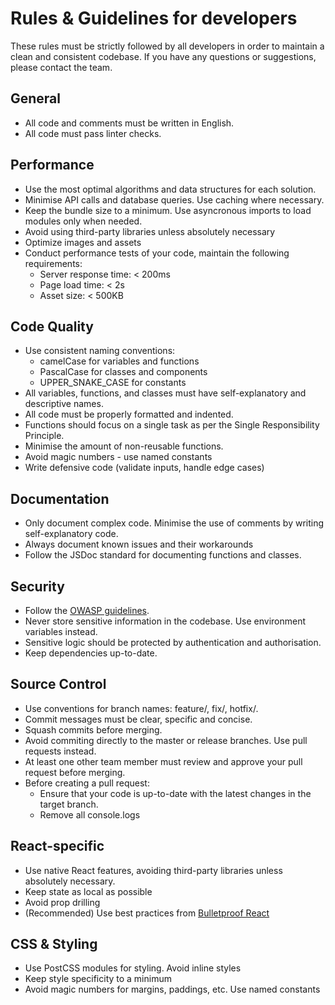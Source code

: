# Rules & Guidelines for developers
These rules must be strictly followed by all developers in order to maintain a clean and consistent codebase.
If you have any questions or suggestions, please contact the team.

## General
- All code and comments must be written in English.
- All code must pass linter checks.

## Performance
- Use the most optimal algorithms and data structures for each solution.
- Minimise API calls and database queries. Use caching where necessary.
- Keep the bundle size to a minimum. Use asyncronous imports to load modules only when needed.
- Avoid using third-party libraries unless absolutely necessary
- Optimize images and assets
- Conduct performance tests of your code, maintain the following requirements:
    - Server response time: < 200ms
    - Page load time: < 2s
    - Asset size: < 500KB

## Code Quality
- Use consistent naming conventions:
  - camelCase for variables and functions
  - PascalCase for classes and components
  - UPPER_SNAKE_CASE for constants
- All variables, functions, and classes must have self-explanatory and descriptive names.
- All code must be properly formatted and indented.
- Functions should focus on a single task as per the Single Responsibility Principle.
- Minimise the amount of non-reusable functions.
- Avoid magic numbers - use named constants
- Write defensive code (validate inputs, handle edge cases)

## Documentation
- Only document complex code. Minimise the use of comments by writing self-explanatory code.
- Always document known issues and their workarounds
- Follow the JSDoc standard for documenting functions and classes.

## Security
- Follow the [OWASP guidelines](https://owasp.org/www-project-secure-coding-practices-quick-reference-guide/stable-en/02-checklist).
- Never store sensitive information in the codebase. Use environment variables instead.
- Sensitive logic should be protected by authentication and authorisation.
- Keep dependencies up-to-date.

## Source Control
- Use conventions for branch names: feature/, fix/, hotfix/.
- Commit messages must be clear, specific and concise.
- Squash commits before merging.
- Avoid commiting directly to the master or release branches. Use pull requests instead.
- At least one other team member must review and approve your pull request before merging.
- Before creating a pull request:
    - Ensure that your code is up-to-date with the latest changes in the target branch.
    - Remove all console.logs

## React-specific
- Use native React features, avoiding third-party libraries unless absolutely necessary.
- Keep state as local as possible
- Avoid prop drilling
- (Recommended) Use best practices from [Bulletproof React](https://github.com/alan2207/bulletproof-react/blob/master/README.md)

## CSS & Styling
- Use PostCSS modules for styling. Avoid inline styles
- Keep style specificity to a minimum
- Avoid magic numbers for margins, paddings, etc. Use named constants
